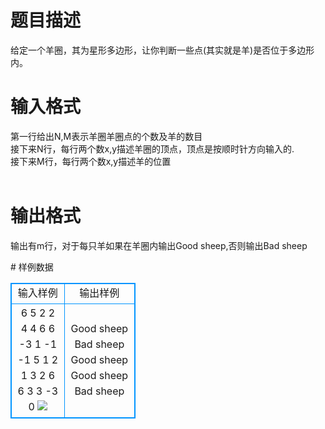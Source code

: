 # 

 
 # 题目描述 
<p>
给定一个羊圈，其为星形多边形，让你判断一些点(其实就是羊)是否位于多边形内。</p> 

 
 # 输入格式 
<p>
第一行给出N,M表示羊圈羊圈点的个数及羊的数目<br>接下来N行，每行两个数x,y描述羊圈的顶点，顶点是按顺时针方向输入的.<br>接下来M行，每行两个数x,y描述羊的位置<br><br></p> 

 
 # 输出格式 
<p>
输出有m行，对于每只羊如果在羊圈内输出Good sheep,否则输出Bad sheep<br></p> 
# 样例数据
<style>
        table,table tr th, table tr td { border:1px solid #0094ff; }
        table { width: 200px; min-height: 25px; line-height: 25px; text-align: center; border-collapse: collapse;}   
    </style>
<table>
	<tr>
		<td>输入样例</td>
		<td>输出样例</td>
	</tr>
<tr><td>6 5
2 2
4 4
6 6
-3 1
-1 -1
5 1
2 1
3 2
6 6
3 3
-3 0

<img border="0" src="/source/joyoi/tyvj-2364/img/aHR0cDovL3d3dy5qb3lvaS5jbi9wcm9ibGVtL3R5dmotMjM2NC9wcm9ibGVtc19pbWFnZXMvMjc1MC8xNDc0LmpwZw==.jpg">

</td><td>Good sheep
Bad sheep
Good sheep
Good sheep
Bad sheep</td></tr></table>
